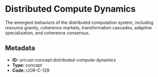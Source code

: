 # Distributed Compute Dynamics

The emergent behaviors of the distributed computation system, including resource gravity, coherence markets, transformation cascades, adaptive specialization, and coherence consensus.

## Metadata

- **ID:** urn:uor:concept:distributed-compute-dynamics
- **Type:** concept
- **Code:** UOR-C-128

